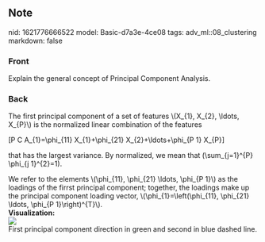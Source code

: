 ## Note
nid: 1621776666522
model: Basic-d7a3e-4ce08
tags: adv_ml::08_clustering
markdown: false

### Front
Explain the general concept of Principal Component Analysis.

### Back
<div>The first principal component of a set of features \(X_{1}, X_{2}, \ldots, X_{P}\) is the normalized linear combination of the features

\[P C A_{1}=\phi_{11} X_{1}+\phi_{21} X_{2}+\ldots+\phi_{P 1} X_{P}\]

that has the largest variance. By normalized, we mean that \(\sum_{j=1}^{P} \phi_{j 1}^{2}=1\).</div><div>
</div><div>We refer to the elements \(\phi_{11}, \phi_{21} \ldots, \phi_{P 1}\) as the loadings of the firrst principal component; together, the loadings make up the principal component loading vector, \(\phi_{1}=\left(\phi_{11}, \phi_{21} \ldots, \phi_{P 1}\right)^{T}\).
</div><div>
</div><div><b>Visualization:</b></div><div><img src="paste-85be5b90109135d58d182111d7a9a53f3f0adc41.jpg">
</div><div>First principal component direction in green and second in blue dashed line.</div>
